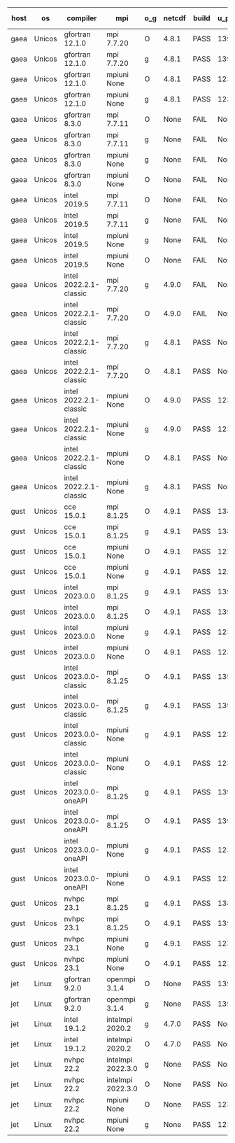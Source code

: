 

| host     | os       | compiler                              | mpi                      | o_g        | netcdf        | build       | u_pass          | u_fail          | s_pass            | s_fail            | e_pass             | e_fail             | nuopc_pass       | nuopc_fail       | artifacts link          |
|----------|----------|---------------------------------------|--------------------------|------------|---------------|-------------|-----------------|-----------------|-------------------|-------------------|--------------------|--------------------|------------------|------------------|-------------------------|
| gaea | Unicos | gfortran 12.1.0 | mpi 7.7.20  | O | 4.8.1  | PASS | 13929 | 1 | 49 | 0 | 81 | 0 | 47 | 5 | <a href="https://github.com/esmf-org/esmf-test-artifacts/tree/63efd7c8ff2ec61daab4a28be3bdfe72a6f61e2c/develop/gfortran/12.1.0/O/mpi/7.7.20" target="_blank">63efd7c</a> | 
| gaea | Unicos | gfortran 12.1.0 | mpi 7.7.20  | g | 4.8.1  | PASS | 13929 | 1 | 49 | 0 | 81 | 0 | 47 | 5 | <a href="https://github.com/esmf-org/esmf-test-artifacts/tree/0d4f23a5306e42a3501548b71e2058bfe43744d0/develop/gfortran/12.1.0/g/mpi/7.7.20" target="_blank">0d4f23a</a> | 
| gaea | Unicos | gfortran 12.1.0 | mpiuni None  | O | 4.8.1  | PASS | 12346 | 0 | 8 | 0 | 44 | 0 | None | None | <a href="https://github.com/esmf-org/esmf-test-artifacts/tree/3be333e3e01c74d72a48814873edae85817ae387/develop/gfortran/12.1.0/O/mpiuni/None" target="_blank">3be333e</a> | 
| gaea | Unicos | gfortran 12.1.0 | mpiuni None  | g | 4.8.1  | PASS | 12346 | 0 | 8 | 0 | 44 | 0 | None | None | <a href="https://github.com/esmf-org/esmf-test-artifacts/tree/bc413757b5b31e17fd202a78a6bb72c20b56ba22/develop/gfortran/12.1.0/g/mpiuni/None" target="_blank">bc41375</a> | 
| gaea | Unicos | gfortran 8.3.0 | mpi 7.7.11  | O | None  | FAIL | None | None | None | None | None | None | None | None | <a href="https://github.com/esmf-org/esmf-test-artifacts/tree/6c8ec1b2e6e59f49057a7eb3c08ebb7abba7adcc/develop/gfortran/8.3.0/O/mpi/7.7.11" target="_blank">6c8ec1b</a> | 
| gaea | Unicos | gfortran 8.3.0 | mpi 7.7.11  | g | None  | FAIL | None | None | None | None | None | None | None | None | <a href="https://github.com/esmf-org/esmf-test-artifacts/tree/0d9252d097a99bee16ef490f35e73b3a37024e5c/develop/gfortran/8.3.0/g/mpi/7.7.11" target="_blank">0d9252d</a> | 
| gaea | Unicos | gfortran 8.3.0 | mpiuni None  | g | None  | FAIL | None | None | None | None | None | None | None | None | <a href="https://github.com/esmf-org/esmf-test-artifacts/tree/7d5b0ec6988225b3c3654ffbd85c0c7f4f69227c/develop/gfortran/8.3.0/g/mpiuni/None" target="_blank">7d5b0ec</a> | 
| gaea | Unicos | gfortran 8.3.0 | mpiuni None  | O | None  | FAIL | None | None | None | None | None | None | None | None | <a href="https://github.com/esmf-org/esmf-test-artifacts/tree/59a6a9dd8ed13a8a804414e1e574eb706bba8417/develop/gfortran/8.3.0/O/mpiuni/None" target="_blank">59a6a9d</a> | 
| gaea | Unicos | intel 2019.5 | mpi 7.7.11  | O | None  | FAIL | None | None | None | None | None | None | None | None | <a href="https://github.com/esmf-org/esmf-test-artifacts/tree/ab27ce090f3eb22b5f363e820d6ac22d836da514/develop/intel/2019.5/O/mpi/7.7.11" target="_blank">ab27ce0</a> | 
| gaea | Unicos | intel 2019.5 | mpi 7.7.11  | g | None  | FAIL | None | None | None | None | None | None | None | None | <a href="https://github.com/esmf-org/esmf-test-artifacts/tree/1b992794f1b68b304bef81af75499eaa1a3ddd5a/develop/intel/2019.5/g/mpi/7.7.11" target="_blank">1b99279</a> | 
| gaea | Unicos | intel 2019.5 | mpiuni None  | g | None  | FAIL | None | None | None | None | None | None | None | None | <a href="https://github.com/esmf-org/esmf-test-artifacts/tree/a81c719d62b992ad53ecd5adacbb358be4b20187/develop/intel/2019.5/g/mpiuni/None" target="_blank">a81c719</a> | 
| gaea | Unicos | intel 2019.5 | mpiuni None  | O | None  | FAIL | None | None | None | None | None | None | None | None | <a href="https://github.com/esmf-org/esmf-test-artifacts/tree/17bd10bbfe7c149bddcc63a41bc347ab26c5b120/develop/intel/2019.5/O/mpiuni/None" target="_blank">17bd10b</a> | 
| gaea | Unicos | intel 2022.2.1-classic | mpi 7.7.20  | g | 4.9.0  | FAIL | None | None | None | None | None | None | None | None | <a href="https://github.com/esmf-org/esmf-test-artifacts/tree/8ee732290474f5e47862b8c76134c6de4e84fc46/develop/intel/2022.2.1-classic/g/mpi/7.7.20" target="_blank">8ee7322</a> | 
| gaea | Unicos | intel 2022.2.1-classic | mpi 7.7.20  | O | 4.9.0  | FAIL | None | None | None | None | None | None | None | None | <a href="https://github.com/esmf-org/esmf-test-artifacts/tree/7d616bebc5d931810c1e1c33cd0ef90b1bcb316c/develop/intel/2022.2.1-classic/O/mpi/7.7.20" target="_blank">7d616be</a> | 
| gaea | Unicos | intel 2022.2.1-classic | mpi 7.7.20  | g | 4.8.1  | PASS | None | None | None | None | None | None | 0 | 52 | <a href="https://github.com/esmf-org/esmf-test-artifacts/tree/43d148abf75d13bcd1ddb33e81c804191803da03/develop/intel/2022.2.1-classic/g/mpi/7.7.20" target="_blank">43d148a</a> | 
| gaea | Unicos | intel 2022.2.1-classic | mpi 7.7.20  | O | 4.8.1  | PASS | None | None | None | None | None | None | 0 | 52 | <a href="https://github.com/esmf-org/esmf-test-artifacts/tree/85657d398b7b612d37f35b10d2c592aebabebfb7/develop/intel/2022.2.1-classic/O/mpi/7.7.20" target="_blank">85657d3</a> | 
| gaea | Unicos | intel 2022.2.1-classic | mpiuni None  | O | 4.9.0  | PASS | 12346 | 0 | 8 | 0 | 44 | 0 | None | None | <a href="https://github.com/esmf-org/esmf-test-artifacts/tree/957c60a3445f7380b090b363b89a90d6d0ae404c/develop/intel/2022.2.1-classic/O/mpiuni/None" target="_blank">957c60a</a> | 
| gaea | Unicos | intel 2022.2.1-classic | mpiuni None  | g | 4.9.0  | PASS | 12346 | 0 | 8 | 0 | 44 | 0 | None | None | <a href="https://github.com/esmf-org/esmf-test-artifacts/tree/a45617072c6766eaac37b2aaddf0e46dcf565e02/develop/intel/2022.2.1-classic/g/mpiuni/None" target="_blank">a456170</a> | 
| gaea | Unicos | intel 2022.2.1-classic | mpiuni None  | O | 4.8.1  | PASS | None | None | None | None | None | None | None | None | <a href="https://github.com/esmf-org/esmf-test-artifacts/tree/5f64395cf47385bf21bebc11f5f34820f99c8142/develop/intel/2022.2.1-classic/O/mpiuni/None" target="_blank">5f64395</a> | 
| gaea | Unicos | intel 2022.2.1-classic | mpiuni None  | g | 4.8.1  | PASS | None | None | None | None | None | None | None | None | <a href="https://github.com/esmf-org/esmf-test-artifacts/tree/6501b07d7f332297f31340bf0300de4dfb21b93e/develop/intel/2022.2.1-classic/g/mpiuni/None" target="_blank">6501b07</a> | 
| gust | Unicos | cce 15.0.1 | mpi 8.1.25  | O | 4.9.1  | PASS | 13850 | 80 | 49 | 0 | 81 | 0 | 51 | 1 | <a href="https://github.com/esmf-org/esmf-test-artifacts/tree/5b07775d9ce36659a2f96734725ae35f6e9f187b/develop/cce/15.0.1/O/mpi/8.1.25" target="_blank">5b07775</a> | 
| gust | Unicos | cce 15.0.1 | mpi 8.1.25  | g | 4.9.1  | PASS | 13850 | 80 | 49 | 0 | 81 | 0 | 51 | 1 | <a href="https://github.com/esmf-org/esmf-test-artifacts/tree/eba8f1916f3dad5b108db25aa31eb8b2fc1d6148/develop/cce/15.0.1/g/mpi/8.1.25" target="_blank">eba8f19</a> | 
| gust | Unicos | cce 15.0.1 | mpiuni None  | O | 4.9.1  | PASS | 12268 | 78 | 8 | 0 | 44 | 0 | None | None | <a href="https://github.com/esmf-org/esmf-test-artifacts/tree/cbe705feec2e03163578cbeda3a419a9d9997b42/develop/cce/15.0.1/O/mpiuni/None" target="_blank">cbe705f</a> | 
| gust | Unicos | cce 15.0.1 | mpiuni None  | g | 4.9.1  | PASS | 12270 | 76 | 8 | 0 | 44 | 0 | None | None | <a href="https://github.com/esmf-org/esmf-test-artifacts/tree/6022f6c4539663f887baf9012b3311d4c78a5740/develop/cce/15.0.1/g/mpiuni/None" target="_blank">6022f6c</a> | 
| gust | Unicos | intel 2023.0.0 | mpi 8.1.25  | g | 4.9.1  | PASS | 13930 | 0 | 49 | 0 | 81 | 0 | 52 | 0 | <a href="https://github.com/esmf-org/esmf-test-artifacts/tree/e018e480c232bcd6fd5af9ba5c6b3a6c4ebe6dda/develop/intel/2023.0.0/g/mpi/8.1.25" target="_blank">e018e48</a> | 
| gust | Unicos | intel 2023.0.0 | mpi 8.1.25  | O | 4.9.1  | PASS | 13930 | 0 | 49 | 0 | 81 | 0 | 52 | 0 | <a href="https://github.com/esmf-org/esmf-test-artifacts/tree/f980fb7259604f71ff7b039764dab286b5460fcd/develop/intel/2023.0.0/O/mpi/8.1.25" target="_blank">f980fb7</a> | 
| gust | Unicos | intel 2023.0.0 | mpiuni None  | g | 4.9.1  | PASS | 12346 | 0 | 8 | 0 | 44 | 0 | None | None | <a href="https://github.com/esmf-org/esmf-test-artifacts/tree/a2f3d00a0f76e050363809b273c6605b14f8877f/develop/intel/2023.0.0/g/mpiuni/None" target="_blank">a2f3d00</a> | 
| gust | Unicos | intel 2023.0.0 | mpiuni None  | O | 4.9.1  | PASS | 12346 | 0 | 8 | 0 | 44 | 0 | None | None | <a href="https://github.com/esmf-org/esmf-test-artifacts/tree/6ed21f9343fe0786505e7b516317fa474f56e365/develop/intel/2023.0.0/O/mpiuni/None" target="_blank">6ed21f9</a> | 
| gust | Unicos | intel 2023.0.0-classic | mpi 8.1.25  | O | 4.9.1  | PASS | 13930 | 0 | 49 | 0 | 81 | 0 | 52 | 0 | <a href="https://github.com/esmf-org/esmf-test-artifacts/tree/1cda2a5b19035527f799eea290e2963acecd00f2/develop/intel/2023.0.0-classic/O/mpi/8.1.25" target="_blank">1cda2a5</a> | 
| gust | Unicos | intel 2023.0.0-classic | mpi 8.1.25  | g | 4.9.1  | PASS | 13930 | 0 | 49 | 0 | 81 | 0 | 52 | 0 | <a href="https://github.com/esmf-org/esmf-test-artifacts/tree/e6951ad7e7054318330a3af6c41424f4a6f48e91/develop/intel/2023.0.0-classic/g/mpi/8.1.25" target="_blank">e6951ad</a> | 
| gust | Unicos | intel 2023.0.0-classic | mpiuni None  | g | 4.9.1  | PASS | 12346 | 0 | 8 | 0 | 44 | 0 | None | None | <a href="https://github.com/esmf-org/esmf-test-artifacts/tree/038cf06c983fa3b24744b4b38b1988e7340ef8fa/develop/intel/2023.0.0-classic/g/mpiuni/None" target="_blank">038cf06</a> | 
| gust | Unicos | intel 2023.0.0-classic | mpiuni None  | O | 4.9.1  | PASS | 12346 | 0 | 8 | 0 | 44 | 0 | None | None | <a href="https://github.com/esmf-org/esmf-test-artifacts/tree/5f7b497e4c60d565a6de352cc344cd04b4ad2568/develop/intel/2023.0.0-classic/O/mpiuni/None" target="_blank">5f7b497</a> | 
| gust | Unicos | intel 2023.0.0-oneAPI | mpi 8.1.25  | g | 4.9.1  | PASS | 13930 | 0 | 49 | 0 | 81 | 0 | 40 | 12 | <a href="https://github.com/esmf-org/esmf-test-artifacts/tree/0a4690ef444d44629ad8f766d0da756617ea37c2/develop/intel/2023.0.0-oneAPI/g/mpi/8.1.25" target="_blank">0a4690e</a> | 
| gust | Unicos | intel 2023.0.0-oneAPI | mpi 8.1.25  | O | 4.9.1  | PASS | 13930 | 0 | 48 | 1 | 81 | 0 | 40 | 12 | <a href="https://github.com/esmf-org/esmf-test-artifacts/tree/991dc1e5361b4bfecf6f7fa665397b643f47c871/develop/intel/2023.0.0-oneAPI/O/mpi/8.1.25" target="_blank">991dc1e</a> | 
| gust | Unicos | intel 2023.0.0-oneAPI | mpiuni None  | g | 4.9.1  | PASS | 12346 | 0 | 8 | 0 | 44 | 0 | None | None | <a href="https://github.com/esmf-org/esmf-test-artifacts/tree/41c4808fa276664bd654a321fe5bd407ec7ac622/develop/intel/2023.0.0-oneAPI/g/mpiuni/None" target="_blank">41c4808</a> | 
| gust | Unicos | intel 2023.0.0-oneAPI | mpiuni None  | O | 4.9.1  | PASS | 12346 | 0 | 8 | 0 | 44 | 0 | None | None | <a href="https://github.com/esmf-org/esmf-test-artifacts/tree/3eb1dee1f2af8ea1398d33016e007329ff683284/develop/intel/2023.0.0-oneAPI/O/mpiuni/None" target="_blank">3eb1dee</a> | 
| gust | Unicos | nvhpc 23.1 | mpi 8.1.25  | g | 4.9.1  | PASS | 13881 | 49 | 47 | 2 | 79 | 2 | 45 | 7 | <a href="https://github.com/esmf-org/esmf-test-artifacts/tree/672041d24779f7fcd55a02b6f6157fc3d6a6a5d4/develop/nvhpc/23.1/g/mpi/8.1.25" target="_blank">672041d</a> | 
| gust | Unicos | nvhpc 23.1 | mpi 8.1.25  | O | 4.9.1  | PASS | 13927 | 3 | 49 | 0 | 81 | 0 | 45 | 7 | <a href="https://github.com/esmf-org/esmf-test-artifacts/tree/0e2c2359e2b546ef8a597b9f976981787f75a31a/develop/nvhpc/23.1/O/mpi/8.1.25" target="_blank">0e2c235</a> | 
| gust | Unicos | nvhpc 23.1 | mpiuni None  | g | 4.9.1  | PASS | 12346 | 0 | 6 | 2 | 44 | 0 | None | None | <a href="https://github.com/esmf-org/esmf-test-artifacts/tree/52085182fe17789396d20f183ff1d04addc3efb2/develop/nvhpc/23.1/g/mpiuni/None" target="_blank">5208518</a> | 
| gust | Unicos | nvhpc 23.1 | mpiuni None  | O | 4.9.1  | PASS | 12344 | 2 | 8 | 0 | 44 | 0 | None | None | <a href="https://github.com/esmf-org/esmf-test-artifacts/tree/cebb3750044e623aeac7b617bb4b1d375a597017/develop/nvhpc/23.1/O/mpiuni/None" target="_blank">cebb375</a> | 
| jet | Linux | gfortran 9.2.0 | openmpi 3.1.4  | O | None  | PASS | 13930 | 0 | 49 | 0 | 81 | 0 | 52 | 0 | <a href="https://github.com/esmf-org/esmf-test-artifacts/tree/1115694435262421224c0e801a4bb463192a6be0/develop/gfortran/9.2.0/O/openmpi/3.1.4" target="_blank">1115694</a> | 
| jet | Linux | gfortran 9.2.0 | openmpi 3.1.4  | g | None  | PASS | 13930 | 0 | 49 | 0 | 81 | 0 | 52 | 0 | <a href="https://github.com/esmf-org/esmf-test-artifacts/tree/ff59ab69e7c08350c8e743b8cf44c13ae3c65ef7/develop/gfortran/9.2.0/g/openmpi/3.1.4" target="_blank">ff59ab6</a> | 
| jet | Linux | intel 19.1.2 | intelmpi 2020.2  | g | 4.7.0  | PASS | None | None | None | None | None | None | None | None | <a href="https://github.com/esmf-org/esmf-test-artifacts/tree/5b31ef8289ea7a246a18d5054a435679d576b3b3/develop/intel/19.1.2/g/intelmpi/2020.2" target="_blank">5b31ef8</a> | 
| jet | Linux | intel 19.1.2 | intelmpi 2020.2  | O | 4.7.0  | PASS | None | None | None | None | None | None | None | None | <a href="https://github.com/esmf-org/esmf-test-artifacts/tree/2bb24087486d800680e1cae8ac84621b6c63ce94/develop/intel/19.1.2/O/intelmpi/2020.2" target="_blank">2bb2408</a> | 
| jet | Linux | nvhpc 22.2 | intelmpi 2022.3.0  | g | None  | PASS | None | None | None | None | None | None | None | None | <a href="https://github.com/esmf-org/esmf-test-artifacts/tree/de45fae5b9f2a66f4e0138371b4656ef36f541ba/develop/nvhpc/22.2/g/intelmpi/2022.3.0" target="_blank">de45fae</a> | 
| jet | Linux | nvhpc 22.2 | intelmpi 2022.3.0  | O | None  | PASS | None | None | None | None | None | None | None | None | <a href="https://github.com/esmf-org/esmf-test-artifacts/tree/ec85449a7e2675c7f7aec4f069e21bf02aef650f/develop/nvhpc/22.2/O/intelmpi/2022.3.0" target="_blank">ec85449</a> | 
| jet | Linux | nvhpc 22.2 | mpiuni None  | O | None  | PASS | 12344 | 2 | 8 | 0 | 44 | 0 | None | None | <a href="https://github.com/esmf-org/esmf-test-artifacts/tree/b8279a787c99e4c58edab73d14d81efa1407f78e/develop/nvhpc/22.2/O/mpiuni/None" target="_blank">b8279a7</a> | 
| jet | Linux | nvhpc 22.2 | mpiuni None  | g | None  | PASS | 12346 | 0 | 6 | 2 | 44 | 0 | None | None | <a href="https://github.com/esmf-org/esmf-test-artifacts/tree/12cc905ecefc64a0e040a4115a204af745de72dd/develop/nvhpc/22.2/g/mpiuni/None" target="_blank">12cc905</a> | 
